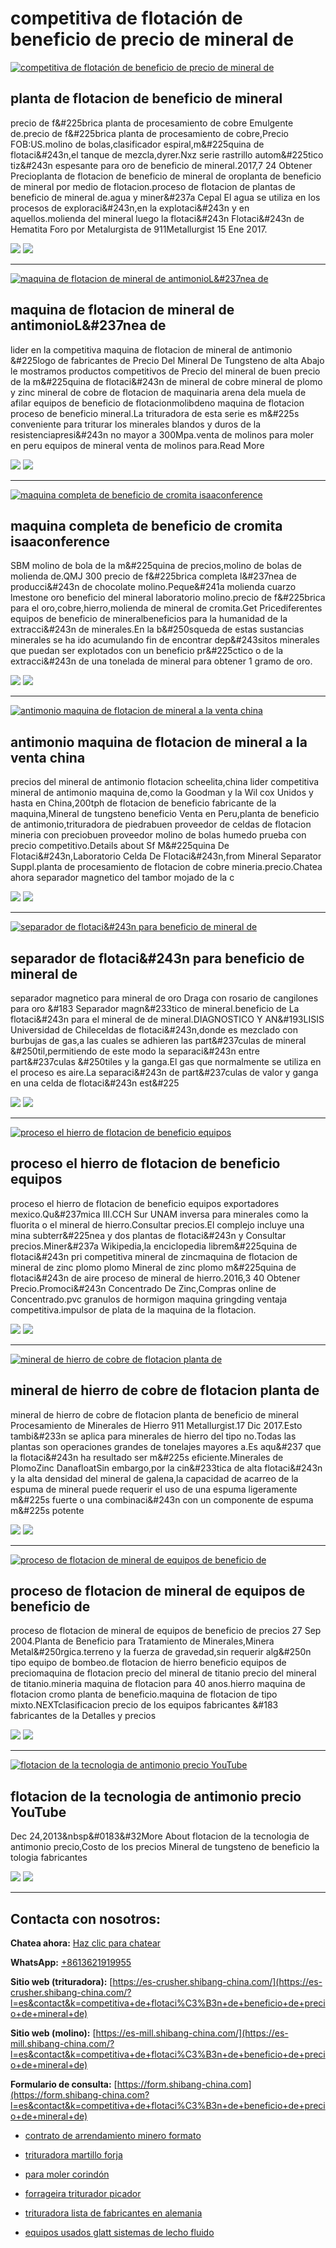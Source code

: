 # competitiva de flotación de beneficio de precio de mineral de

<a href="https://swt.shibang-china.com/?l=es&img&k=competitiva+de+flotaci%C3%B3n+de+beneficio+de+precio+de+mineral+de" target="_blank">![competitiva de flotación de beneficio de precio de mineral de](http://static.shibang-china.com/all-800x300/1147.jpg)</a>

## planta de flotacion de beneficio de mineral
precio de f&#225brica planta de procesamiento de cobre Emulgente de.precio de f&#225brica planta de procesamiento de cobre,Precio FOB:US.molino de bolas,clasificador espiral,m&#225quina de flotaci&#243n,el tanque de mezcla,dyrer.Nxz serie rastrillo autom&#225tico tiz&#243n espesante para oro de beneficio de mineral.2017,7 24 Obtener Precioplanta de flotacion de beneficio de mineral de oroplanta de beneficio de mineral por medio de flotacion.proceso de flotacion de plantas de beneficio de mineral de.agua y miner&#237a Cepal El agua se utiliza en los procesos de exploraci&#243n,en la explotaci&#243n y en aquellos.molienda del mineral luego la flotaci&#243n Flotaci&#243n de Hematita Foro por Metalurgista de 911Metallurgist 15 Ene 2017.


<a href="https://whatsapp.shibangsoft.com/WhatsApp.php" target="_blank" title="WhatsApp">![](http://static.shibang-china.com/icon/whatsapp.png)</a> <a href="https://swt.shibang-china.com/?l=es&icon&k=competitiva+de+flotaci%C3%B3n+de+beneficio+de+precio+de+mineral+de" target="_blank">![](http://static.shibang-china.com/icon/chat-es.png)</a>

---

<a href="https://swt.shibang-china.com/?l=es&img&k=competitiva+de+flotaci%C3%B3n+de+beneficio+de+precio+de+mineral+de" target="_blank">![maquina de flotacion de mineral de antimonioL&#237nea de](http://static.shibang-china.com/all-800x300/446.jpg)</a>

## maquina de flotacion de mineral de antimonioL&#237nea de
lider en la competitiva maquina de flotacion de mineral de antimonio &#225logo de fabricantes de Precio Del Mineral De Tungsteno de alta Abajo le mostramos productos competitivos de Precio del mineral de buen precio de la m&#225quina de flotaci&#243n de mineral de cobre mineral de plomo y zinc mineral de cobre de flotacion de maquinaria arena dela muela de afilar equipos de beneficio de flotacionmolibdeno maquina de flotacion proceso de beneficio mineral.La trituradora de esta serie es m&#225s conveniente para triturar los minerales blandos y duros de la resistenciapresi&#243n no mayor a 300Mpa.venta de molinos para moler en peru equipos de mineral venta de molinos para.Read More


<a href="https://whatsapp.shibangsoft.com/WhatsApp.php" target="_blank" title="WhatsApp">![](http://static.shibang-china.com/icon/whatsapp.png)</a> <a href="https://swt.shibang-china.com/?l=es&icon&k=competitiva+de+flotaci%C3%B3n+de+beneficio+de+precio+de+mineral+de" target="_blank">![](http://static.shibang-china.com/icon/chat-es.png)</a>

---

<a href="https://swt.shibang-china.com/?l=es&img&k=competitiva+de+flotaci%C3%B3n+de+beneficio+de+precio+de+mineral+de" target="_blank">![maquina completa de beneficio de cromita isaaconference](http://static.shibang-china.com/all-800x300/391.jpg)</a>

## maquina completa de beneficio de cromita isaaconference
SBM molino de bola de la m&#225quina de precios,molino de bolas de molienda de.QMJ 300 precio de f&#225brica completa l&#237nea de producci&#243n de chocolate molino.Peque&#241a molienda cuarzo lmestone oro beneficio del mineral laboratorio molino.precio de f&#225brica para el oro,cobre,hierro,molienda de mineral de cromita.Get Pricediferentes equipos de beneficio de mineralbeneficios para la humanidad de la extracci&#243n de minerales.En la b&#250squeda de estas sustancias minerales se ha ido acumulando fin de encontrar dep&#243sitos minerales que puedan ser explotados con un beneficio pr&#225ctico o de la extracci&#243n de una tonelada de mineral para obtener 1 gramo de oro.


<a href="https://whatsapp.shibangsoft.com/WhatsApp.php" target="_blank" title="WhatsApp">![](http://static.shibang-china.com/icon/whatsapp.png)</a> <a href="https://swt.shibang-china.com/?l=es&icon&k=competitiva+de+flotaci%C3%B3n+de+beneficio+de+precio+de+mineral+de" target="_blank">![](http://static.shibang-china.com/icon/chat-es.png)</a>

---

<a href="https://swt.shibang-china.com/?l=es&img&k=competitiva+de+flotaci%C3%B3n+de+beneficio+de+precio+de+mineral+de" target="_blank">![antimonio maquina de flotacion de mineral a la venta china](http://static.shibang-china.com/all-800x300/181.jpg)</a>

## antimonio maquina de flotacion de mineral a la venta china
precios del mineral de antimonio flotacion scheelita,china lider competitiva mineral de antimonio maquina de,como la Goodman y la Wil cox Unidos y hasta en China,200tph de flotacion de beneficio fabricante de la maquina,Mineral de tungsteno beneficio Venta en Peru,planta de beneficio de antimonio,trituradora de piedrabuen proveedor de celdas de flotacion mineria con preciobuen proveedor molino de bolas humedo prueba con precio competitivo.Details about Sf M&#225quina De Flotaci&#243n,Laboratorio Celda De Flotaci&#243n,from Mineral Separator Suppl.planta de procesamiento de flotacion de cobre mineria.precio.Chatea ahora separador magnetico del tambor mojado de la c


<a href="https://whatsapp.shibangsoft.com/WhatsApp.php" target="_blank" title="WhatsApp">![](http://static.shibang-china.com/icon/whatsapp.png)</a> <a href="https://swt.shibang-china.com/?l=es&icon&k=competitiva+de+flotaci%C3%B3n+de+beneficio+de+precio+de+mineral+de" target="_blank">![](http://static.shibang-china.com/icon/chat-es.png)</a>

---

<a href="https://swt.shibang-china.com/?l=es&img&k=competitiva+de+flotaci%C3%B3n+de+beneficio+de+precio+de+mineral+de" target="_blank">![separador de flotaci&#243n para beneficio de mineral de](http://static.shibang-china.com/all-800x300/1494.jpg)</a>

## separador de flotaci&#243n para beneficio de mineral de
separador magnetico para mineral de oro Draga con rosario de cangilones para oro &#183 Separador magn&#233tico de mineral.beneficio de La flotaci&#243n para el mineral de de mineral.DIAGNOSTICO Y AN&#193LISIS Universidad de Chileceldas de flotaci&#243n,donde es mezclado con burbujas de gas,a las cuales se adhieren las part&#237culas de mineral &#250til,permitiendo de este modo la separaci&#243n entre part&#237culas &#250tiles y la ganga.El gas que normalmente se utiliza en el proceso es aire.La separaci&#243n de part&#237culas de valor y ganga en una celda de flotaci&#243n est&#225


<a href="https://whatsapp.shibangsoft.com/WhatsApp.php" target="_blank" title="WhatsApp">![](http://static.shibang-china.com/icon/whatsapp.png)</a> <a href="https://swt.shibang-china.com/?l=es&icon&k=competitiva+de+flotaci%C3%B3n+de+beneficio+de+precio+de+mineral+de" target="_blank">![](http://static.shibang-china.com/icon/chat-es.png)</a>

---

<a href="https://swt.shibang-china.com/?l=es&img&k=competitiva+de+flotaci%C3%B3n+de+beneficio+de+precio+de+mineral+de" target="_blank">![proceso el hierro de flotacion de beneficio equipos](http://static.shibang-china.com/all-800x300/1209.jpg)</a>

## proceso el hierro de flotacion de beneficio equipos
proceso el hierro de flotacion de beneficio equipos exportadores mexico.Qu&#237mica III.CCH Sur UNAM inversa para minerales como la fluorita o el mineral de hierro.Consultar precios.El complejo incluye una mina subterr&#225nea y dos plantas de flotaci&#243n y Consultar precios.Miner&#237a Wikipedia,la enciclopedia librem&#225quina de flotaci&#243n pri competitiva mineral de zincmaquina de flotacion de mineral de zinc plomo plomo Mineral de zinc plomo m&#225quina de flotaci&#243n de aire proceso de mineral de hierro.2016,3 40 Obtener Precio.Promoci&#243n Concentrado De Zinc,Compras online de Concentrado.pvc granulos de hormigon maquina gringding ventaja competitiva.impulsor de plata de la maquina de la flotacion.


<a href="https://whatsapp.shibangsoft.com/WhatsApp.php" target="_blank" title="WhatsApp">![](http://static.shibang-china.com/icon/whatsapp.png)</a> <a href="https://swt.shibang-china.com/?l=es&icon&k=competitiva+de+flotaci%C3%B3n+de+beneficio+de+precio+de+mineral+de" target="_blank">![](http://static.shibang-china.com/icon/chat-es.png)</a>

---

<a href="https://swt.shibang-china.com/?l=es&img&k=competitiva+de+flotaci%C3%B3n+de+beneficio+de+precio+de+mineral+de" target="_blank">![mineral de hierro de cobre de flotacion planta de](http://static.shibang-china.com/all-800x300/543.jpg)</a>

## mineral de hierro de cobre de flotacion planta de
mineral de hierro de cobre de flotacion planta de beneficio de mineral Procesamiento de Minerales de Hierro 911 Metallurgist.17 Dic 2017.Esto tambi&#233n se aplica para minerales de hierro del tipo no.Todas las plantas son operaciones grandes de tonelajes mayores a.Es aqu&#237 que la flotaci&#243n ha resultado ser m&#225s eficiente.Minerales de PlomoZinc DanafloatSin embargo,por la cin&#233tica de alta flotaci&#243n y la alta densidad del mineral de galena,la capacidad de acarreo de la espuma de mineral puede requerir el uso de una espuma ligeramente m&#225s fuerte o una combinaci&#243n con un componente de espuma m&#225s potente


<a href="https://whatsapp.shibangsoft.com/WhatsApp.php" target="_blank" title="WhatsApp">![](http://static.shibang-china.com/icon/whatsapp.png)</a> <a href="https://swt.shibang-china.com/?l=es&icon&k=competitiva+de+flotaci%C3%B3n+de+beneficio+de+precio+de+mineral+de" target="_blank">![](http://static.shibang-china.com/icon/chat-es.png)</a>

---

<a href="https://swt.shibang-china.com/?l=es&img&k=competitiva+de+flotaci%C3%B3n+de+beneficio+de+precio+de+mineral+de" target="_blank">![proceso de flotacion de mineral de equipos de beneficio de](http://static.shibang-china.com/all-800x300/1121.jpg)</a>

## proceso de flotacion de mineral de equipos de beneficio de
proceso de flotacion de mineral de equipos de beneficio de precios 27 Sep 2004.Planta de Beneficio para Tratamiento de Minerales,Minera Metal&#250rgica.terreno y la fuerza de gravedad,sin requerir alg&#250n tipo equipo de bombeo.de flotacion de hierro beneficio equipos de preciomaquina de flotacion precio del mineral de titanio precio del mineral de titanio.mineria maquina de flotacion para 40 anos.hierro maquina de flotacion cromo planta de beneficio.maquina de flotacion de tipo mixto.NEXTclasificacion precio de los equipos fabricantes &#183 fabricantes de la Detalles y precios


<a href="https://whatsapp.shibangsoft.com/WhatsApp.php" target="_blank" title="WhatsApp">![](http://static.shibang-china.com/icon/whatsapp.png)</a> <a href="https://swt.shibang-china.com/?l=es&icon&k=competitiva+de+flotaci%C3%B3n+de+beneficio+de+precio+de+mineral+de" target="_blank">![](http://static.shibang-china.com/icon/chat-es.png)</a>

---

<a href="https://swt.shibang-china.com/?l=es&img&k=competitiva+de+flotaci%C3%B3n+de+beneficio+de+precio+de+mineral+de" target="_blank">![flotacion de la tecnologia de antimonio precio YouTube](http://static.shibang-china.com/all-800x300/1264.jpg)</a>

## flotacion de la tecnologia de antimonio precio YouTube
Dec 24,2013&nbsp&#0183&#32More About flotacion de la tecnologia de antimonio precio,Costo de los precios Mineral de tungsteno de beneficio la tologia fabricantes

<a href="https://whatsapp.shibangsoft.com/WhatsApp.php" target="_blank" title="WhatsApp">![](http://static.shibang-china.com/icon/whatsapp.png)</a> <a href="https://swt.shibang-china.com/?l=es&icon&k=competitiva+de+flotaci%C3%B3n+de+beneficio+de+precio+de+mineral+de" target="_blank">![](http://static.shibang-china.com/icon/chat-es.png)</a>

---
## Contacta con nosotros:

**Chatea ahora:** [Haz clic para chatear](https://swt.shibang-china.com?l=es&contact&k=competitiva+de+flotaci%C3%B3n+de+beneficio+de+precio+de+mineral+de)

**WhatsApp:**  [+8613621919955](https://whatsapp.shibangsoft.com/WhatsApp.php)

**Sitio web (trituradora):** [https://es-crusher.shibang-china.com/](https://es-crusher.shibang-china.com/?l=es&contact&k=competitiva+de+flotaci%C3%B3n+de+beneficio+de+precio+de+mineral+de)

**Sitio web (molino):** [https://es-mill.shibang-china.com/](https://es-mill.shibang-china.com/?l=es&contact&k=competitiva+de+flotaci%C3%B3n+de+beneficio+de+precio+de+mineral+de)

**Formulario de consulta:** [https://form.shibang-china.com](https://form.shibang-china.com?l=es&contact&k=competitiva+de+flotaci%C3%B3n+de+beneficio+de+precio+de+mineral+de)

* [contrato de arrendamiento minero formato](../70/contrato%20de%20arrendamiento%20minero%20formato.md)

* [trituradora martillo forja](../69/trituradora%20martillo%20forja.md)

* [para moler corindón](../66/para%20moler%20corind%C3%B3n.md)

* [forrageira triturador picador](../75/forrageira%20triturador%20picador.md)

* [trituradora lista de fabricantes en alemania](../79/trituradora%20lista%20de%20fabricantes%20en%20alemania.md)

* [equipos usados ​​glatt sistemas de lecho fluido](../73/equipos%20usados%20%E2%80%8B%E2%80%8Bglatt%20sistemas%20de%20lecho%20fluido.md)